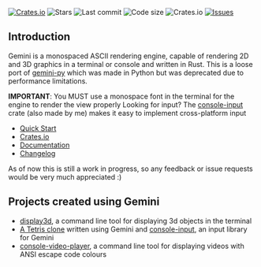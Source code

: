 [![Crates.io](https://img.shields.io/crates/v/gemini-engine)](https://crates.io/crates/gemini-engine) ![Stars](https://img.shields.io/github/stars/renpenguin/gemini-rust?color=yellow) ![Last commit](https://img.shields.io/github/last-commit/renpenguin/gemini-rust) ![Code size](https://img.shields.io/github/languages/code-size/renpenguin/gemini-rust) ![Crates.io](https://img.shields.io/crates/d/gemini-engine) [![Issues](https://img.shields.io/github/issues/renpenguin/gemini-rust)](https://github.com/renpenguin/gemini-rust/issues)

## Introduction

Gemini is a monospaced ASCII rendering engine, capable of rendering 2D and 3D graphics in a terminal or console and written in Rust. This is a loose port of [gemini-py](https://github.com/renpenguin/gemini-py) which was made in Python but was deprecated due to performance limitations.

**IMPORTANT**: You MUST use a monospace font in the terminal for the engine to render the view properly
Looking for input? The [console-input](https://crates.io/crates/console-input) crate (also made by me) makes it easy to implement cross-platform input

- [Quick Start](https://docs.rs/gemini-engine/latest/gemini_engine/elements/index.html)
- [Crates.io](https://crates.io/crates/gemini-engine)
- [Documentation](https://docs.rs/gemini-engine)
- [Changelog](https://github.com/renpenguin/gemini-rust/commits)

As of now this is still a work in progress, so any feedback or issue requests would be very much appreciated :)

## Projects created using Gemini
- [display3d](https://github.com/renpenguin/display3d), a command line tool for displaying 3d objects in the terminal
- [A Tetris clone](https://github.com/renpenguin/console-tetris) written using Gemini and [console-input](https://crates.io/crates/console-input), an input library for Gemini
- [console-video-player](https://github.com/renpenguin/console-video-player), a command line tool for displaying videos with ANSI escape code colours